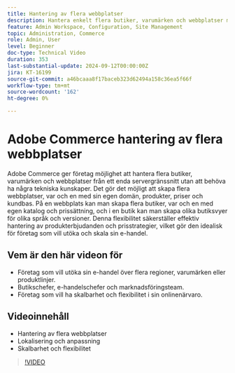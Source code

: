 ```yaml
---
title: Hantering av flera webbplatser 
description: Hantera enkelt flera butiker, varumärken och webbplatser med Adobe Commerce robusta multisitefunktioner och centraliserade servergränssnitt.
feature: Admin Workspace, Configuration, Site Management
topic: Administration, Commerce
role: Admin, User
level: Beginner
doc-type: Technical Video
duration: 353
last-substantial-update: 2024-09-12T00:00:00Z
jira: KT-16199
source-git-commit: a46bcaaa8f17baceb323d62494a158c36ea5f66f
workflow-type: tm+mt
source-wordcount: '162'
ht-degree: 0%

---
```


# Adobe Commerce hantering av flera webbplatser

Adobe Commerce ger företag möjlighet att hantera flera butiker, varumärken och webbplatser från ett enda servergränssnitt utan att behöva ha några tekniska kunskaper. Det gör det möjligt att skapa flera webbplatser, var och en med sin egen domän, produkter, priser och kundbas. På en webbplats kan man skapa flera butiker, var och en med egen katalog och prissättning, och i en butik kan man skapa olika butiksvyer för olika språk och versioner. Denna flexibilitet säkerställer effektiv hantering av produkterbjudanden och prisstrategier, vilket gör den idealisk för företag som vill utöka och skala sin e-handel.

## Vem är den här videon för

- Företag som vill utöka sin e-handel över flera regioner, varumärken eller produktlinjer.
- Butikschefer, e-handelschefer och marknadsföringsteam.
- Företag som vill ha skalbarhet och flexibilitet i sin onlinenärvaro.

## Videoinnehåll

- Hantering av flera webbplatser
- Lokalisering och anpassning
- Skalbarhet och flexibilitet


>[!VIDEO](https://video.tv.adobe.com/v/3434027?learn=on)
